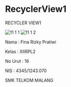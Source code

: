 # RecyclerView1

RECYCLER VIEW1

![11 1 1](https://cloud.githubusercontent.com/assets/23619993/20467646/5ac550f2-afbe-11e6-9799-297373dcedf4.jpg)
![11 1 2](https://cloud.githubusercontent.com/assets/23619993/20467648/5b29bd4e-afbe-11e6-935a-ad7d430ab533.jpg)

Nama : Fina Rizky Pratiwi

Kelas : XIIRPL2

No Urut : 16

NIS : 4345/1243.070

SMK TELKOM MALANG
